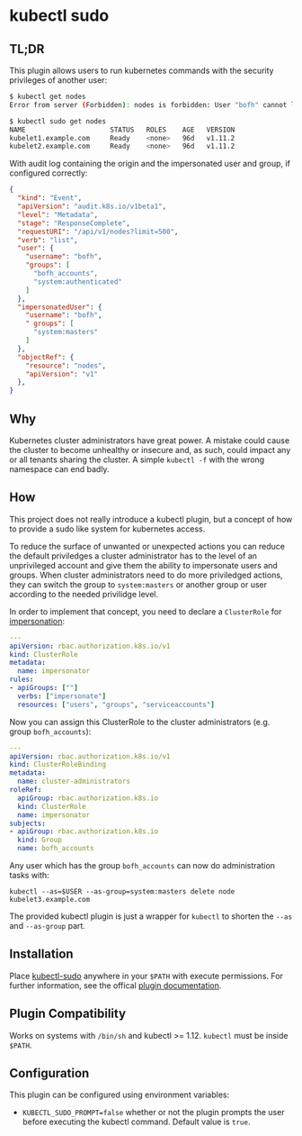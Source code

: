 # kubectl sudo

## TL;DR
This plugin allows users to run kubernetes commands with the security privileges of another user:

```bash
$ kubectl get nodes
Error from server (Forbidden): nodes is forbidden: User "bofh" cannot list nodes at the cluster scope
```

```bash
$ kubectl sudo get nodes
NAME                     STATUS   ROLES    AGE   VERSION
kubelet1.example.com     Ready    <none>   96d   v1.11.2
kubelet2.example.com     Ready    <none>   96d   v1.11.2
```

With audit log containing the origin and the impersonated user and group, if configured correctly:
```json
{
  "kind": "Event",
  "apiVersion": "audit.k8s.io/v1beta1",
  "level": "Metadata",
  "stage": "ResponseComplete",
  "requestURI": "/api/v1/nodes?limit=500",
  "verb": "list",
  "user": {
    "username": "bofh",
    "groups": [
      "bofh_accounts",
      "system:authenticated"
    ]
  },
  "impersonatedUser": {
    "username": "bofh",
    " groups": [
      "system:masters"
    ]
  },
  "objectRef": {
    "resource": "nodes",
    "apiVersion": "v1"
  },
}
```

## Why
Kubernetes cluster administrators have great power. A mistake could
cause the cluster to become unhealthy or insecure and, as such, could impact
any or all tenants sharing the cluster. A simple `kubectl -f` with the wrong namespace
can end badly.

## How
This project does not really introduce a kubectl plugin, but a concept
of how to provide a sudo like system for kubernetes access.

To reduce the surface of unwanted or unexpected actions you can reduce the default priviledges
a cluster administrator has to the level of an unprivileged account and give them the ability to impersonate users and groups.
When cluster administrators need to do more priviledged actions, they can switch
the group to `system:masters` or another group or user according to the needed privilidge level.

In order to implement that concept, you need to declare a `ClusterRole` for
[impersonation](https://kubernetes.io/docs/reference/access-authn-authz/authentication/#user-impersonation):

```yaml
---
apiVersion: rbac.authorization.k8s.io/v1
kind: ClusterRole
metadata:
  name: impersonator
rules:
- apiGroups: [""]
  verbs: ["impersonate"]
  resources: ["users", "groups", "serviceaccounts"]
```

Now you can assign this ClusterRole to the cluster administrators (e.g. group `bofh_accounts`):
```yaml
---
apiVersion: rbac.authorization.k8s.io/v1
kind: ClusterRoleBinding
metadata:
  name: cluster-administrators
roleRef:
  apiGroup: rbac.authorization.k8s.io
  kind: ClusterRole
  name: impersonator
subjects:
- apiGroup: rbac.authorization.k8s.io
  kind: Group
  name: bofh_accounts
```

Any user which has the group `bofh_accounts` can now do administration tasks with:

```
kubectl --as=$USER --as-group=system:masters delete node kubelet3.example.com
```

The provided kubectl plugin is just a wrapper for `kubectl` to shorten the `--as` and `--as-group` part.

## Installation
Place [kubectl-sudo](bash/kubectl-sudo) anywhere in your `$PATH` with execute permissions.
For further information, see the offical [plugin documentation](https://kubernetes.io/docs/tasks/extend-kubectl/kubectl-plugins/).

## Plugin Compatibility
Works on systems with `/bin/sh` and kubectl >= 1.12. `kubectl` must be inside `$PATH`.

## Configuration
This plugin can be configured using environment variables:
- `KUBECTL_SUDO_PROMPT=false` whether or not the plugin prompts the user before executing the kubectl command. Default value is `true`.
